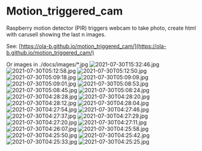 # Motion_triggered_cam
Raspberry motion detector (PIR) triggers webcam to take photo, create html with carusell showing the last n images.

See: [https://ola-b.github.io/motion_triggered_cam/](https://ola-b.github.io/motion_triggered_cam/)


Or images in ./docs/images/*.jpg
![2021-07-30T15:32:46.jpg](https://github.com/Ola-B/motion_triggered_cam/blob/main/docs/images/2021-07-30T15:32:46.jpg "2021-07-30T15:32:46.jpg")
![2021-07-30T05:12:58.jpg](https://github.com/Ola-B/motion_triggered_cam/blob/main/docs/images/2021-07-30T05:12:58.jpg "2021-07-30T05:12:58.jpg")
![2021-07-30T05:12:50.jpg](https://github.com/Ola-B/motion_triggered_cam/blob/main/docs/images/2021-07-30T05:12:50.jpg "2021-07-30T05:12:50.jpg")
![2021-07-30T05:09:18.jpg](https://github.com/Ola-B/motion_triggered_cam/blob/main/docs/images/2021-07-30T05:09:18.jpg "2021-07-30T05:09:18.jpg")
![2021-07-30T05:09:09.jpg](https://github.com/Ola-B/motion_triggered_cam/blob/main/docs/images/2021-07-30T05:09:09.jpg "2021-07-30T05:09:09.jpg")
![2021-07-30T05:09:01.jpg](https://github.com/Ola-B/motion_triggered_cam/blob/main/docs/images/2021-07-30T05:09:01.jpg "2021-07-30T05:09:01.jpg")
![2021-07-30T05:08:53.jpg](https://github.com/Ola-B/motion_triggered_cam/blob/main/docs/images/2021-07-30T05:08:53.jpg "2021-07-30T05:08:53.jpg")
![2021-07-30T05:08:45.jpg](https://github.com/Ola-B/motion_triggered_cam/blob/main/docs/images/2021-07-30T05:08:45.jpg "2021-07-30T05:08:45.jpg")
![2021-07-30T05:08:24.jpg](https://github.com/Ola-B/motion_triggered_cam/blob/main/docs/images/2021-07-30T05:08:24.jpg "2021-07-30T05:08:24.jpg")
![2021-07-30T04:28:28.jpg](https://github.com/Ola-B/motion_triggered_cam/blob/main/docs/images/2021-07-30T04:28:28.jpg "2021-07-30T04:28:28.jpg")
![2021-07-30T04:28:20.jpg](https://github.com/Ola-B/motion_triggered_cam/blob/main/docs/images/2021-07-30T04:28:20.jpg "2021-07-30T04:28:20.jpg")
![2021-07-30T04:28:12.jpg](https://github.com/Ola-B/motion_triggered_cam/blob/main/docs/images/2021-07-30T04:28:12.jpg "2021-07-30T04:28:12.jpg")
![2021-07-30T04:28:04.jpg](https://github.com/Ola-B/motion_triggered_cam/blob/main/docs/images/2021-07-30T04:28:04.jpg "2021-07-30T04:28:04.jpg")
![2021-07-30T04:27:54.jpg](https://github.com/Ola-B/motion_triggered_cam/blob/main/docs/images/2021-07-30T04:27:54.jpg "2021-07-30T04:27:54.jpg")
![2021-07-30T04:27:46.jpg](https://github.com/Ola-B/motion_triggered_cam/blob/main/docs/images/2021-07-30T04:27:46.jpg "2021-07-30T04:27:46.jpg")
![2021-07-30T04:27:37.jpg](https://github.com/Ola-B/motion_triggered_cam/blob/main/docs/images/2021-07-30T04:27:37.jpg "2021-07-30T04:27:37.jpg")
![2021-07-30T04:27:29.jpg](https://github.com/Ola-B/motion_triggered_cam/blob/main/docs/images/2021-07-30T04:27:29.jpg "2021-07-30T04:27:29.jpg")
![2021-07-30T04:27:20.jpg](https://github.com/Ola-B/motion_triggered_cam/blob/main/docs/images/2021-07-30T04:27:20.jpg "2021-07-30T04:27:20.jpg")
![2021-07-30T04:27:11.jpg](https://github.com/Ola-B/motion_triggered_cam/blob/main/docs/images/2021-07-30T04:27:11.jpg "2021-07-30T04:27:11.jpg")
![2021-07-30T04:26:07.jpg](https://github.com/Ola-B/motion_triggered_cam/blob/main/docs/images/2021-07-30T04:26:07.jpg "2021-07-30T04:26:07.jpg")
![2021-07-30T04:25:58.jpg](https://github.com/Ola-B/motion_triggered_cam/blob/main/docs/images/2021-07-30T04:25:58.jpg "2021-07-30T04:25:58.jpg")
![2021-07-30T04:25:50.jpg](https://github.com/Ola-B/motion_triggered_cam/blob/main/docs/images/2021-07-30T04:25:50.jpg "2021-07-30T04:25:50.jpg")
![2021-07-30T04:25:42.jpg](https://github.com/Ola-B/motion_triggered_cam/blob/main/docs/images/2021-07-30T04:25:42.jpg "2021-07-30T04:25:42.jpg")
![2021-07-30T04:25:33.jpg](https://github.com/Ola-B/motion_triggered_cam/blob/main/docs/images/2021-07-30T04:25:33.jpg "2021-07-30T04:25:33.jpg")
![2021-07-30T04:25:25.jpg](https://github.com/Ola-B/motion_triggered_cam/blob/main/docs/images/2021-07-30T04:25:25.jpg "2021-07-30T04:25:25.jpg")
